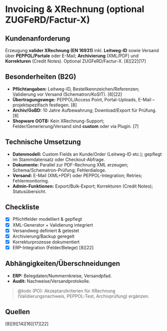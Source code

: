 # Invoicing & XRechnung (optional ZUGFeRD/Factur-X)

## Kundenanforderung
Erzeugung **valider XRechnung (EN 16931)** inkl. **Leitweg-ID** sowie Versand über **PEPPOL/Portale** oder E-Mail; **Archivierung** (XML/PDF) und **Korrekturen** (Credit Notes). Optional ZUGFeRD/Factur-X. [8][22][17]

## Besonderheiten (B2G)
- **Pflichtangaben:** Leitweg-ID, Bestellkennzeichen/Referenzen; Validierung vor Versand (Schematron/KoSIT). [8][22]  
- **Übertragungswege:** PEPPOL/Access Point, Portal-Uploads, E-Mail – projektspezifisch festlegen. [8]  
- **Archiv/GoBD:** 10 Jahre Aufbewahrung; Download/Export für Prüfung. [8]  
- **Shopware OOTB:** Kein XRechnung-Support; Felder/Generierung/Versand sind **custom** oder via Plugin. [7]

## Technische Umsetzung
- **Datenmodell:** Custom Fields an Kunde/Order (Leitweg-ID etc.); gepflegt im Stammdatensatz oder Checkout-Abfrage.  
- **Dokumente:** Parallel zur PDF-Rechnung XML erzeugen; Schema/Schematron-Prüfung; Fehlerdialoge.  
- **Versand:** E-Mail (XML+PDF) oder PEPPOL-Integration; Retries; Fehlermonitoring.  
- **Admin-Funktionen:** Export/Bulk-Export; Korrekturen (Credit Notes); Statusübersicht.

## Checkliste
- [x] Pflichtfelder modelliert & gepflegt  
- [x] XML-Generator + Validierung integriert  
- [x] Versandweg definiert & getestet  
- [x] Archivierung/Backup geregelt
- [x] Korrekturprozesse dokumentiert
- [x] ERP-Integration (Felder/Belege) [8][22]

## Abhängigkeiten/Überschneidungen
- **ERP:** Belegdaten/Nummernkreise, Versandpfad.
- **Audit:** Nachweise/Versandprotokolle.

> @todo (PO): Akzeptanzkriterien für XRechnung (Validierungsnachweis, PEPPOL-Test, Archivprüfung) ergänzen.

## Quellen
[8][9][14][16][17][22]
